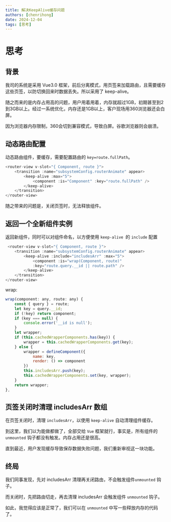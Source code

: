 ```yaml
---
title: 解决KeepAlive缓存问题
authors: [chenrihong]
date: 2024-12-04
tags: [思考]
---
```


# 思考

## 背景

我司的系统是采用 Vue3.0 框架，前后分离模式，用页签来加载路由，且需要缓存这些页签，以防切换回来时数据丢失。所以采用了 keep-alive。

随之而来的是内存占用高的问题，用户用着用着，内存就超过1GB，初期甚至到2到3GB以上。经过一系统优化，内存还是1GB以上，客户现场用360浏览器还会白屏。

因为浏览器内存限制，360会切到兼容模式，导致白屏。谷歌浏览器则会崩溃。

<!--truncate-->

## 动态路由配置

动态路由组件，要缓存，需要配置路由的 `key=route.fullPath`。

```js
<router-view v-slot="{ Component, route }">
    <transition :name="subsystemConfig.routerAnimate" appear>
        <keep-alive :max="5">
            <component :is="Component" :key="route.fullPath" />
        </keep-alive>
    </transition>
</router-view>
```

随之带来的问题是，关闭页签时，无法释放组件。

## 返回一个全新组件实例

返回新组件，同时可以对组件命名，以方便使用 `keep-alive `的 `include` 配置

```js
 <router-view v-slot="{ Component, route }">
    <transition :name="subsystemConfig.routerAnimate" appear>
        <keep-alive :include="includesArr" :max="5">
            <component :is="wrap(Component, route)" 
            :key="route.query.__id || route.path" />
        </keep-alive>
    </transition>
</router-view>
```

wrap:

```js
wrap(component: any, route: any) {
    const { query } = route;
    let key = query.__id;
    if (!key) return component;
    if (key === null) {
        console.error('__id is null');
    }
    let wrapper;
    if (this.cachedWrapperComponents.has(key)) {
        wrapper = this.cachedWrapperComponents.get(key);
    } else {
        wrapper = defineComponent({
            name: key,
            render: () => component
        })
        this.includesArr.push(key);
        this.cachedWrapperComponents.set(key, wrapper);
    }
    return wrapper;
},
```

## 页签关闭时清理 includesArr 数组

在页签关闭时，清理 `includesArr`，以使用 `keep-alive` 自动清理组件缓存。

到这里，我们以为能做都做了，全部交给 `Vue` 框架就行，事实是，所有组件的  `unmounted` 钩子都没有触发。内存占用还是很高。



直到最近，用户发现缓存导致保存数据失败问题，我们重新审视这一块功能。

## 终局

我们同事发现，先对 includesArr 清理再关闭路由，不会触发组件`unmounted` 钩子。

而关闭时，先把路由切走，再去清理 includesArr 会触发组件 `unmounted` 钩子。

如此，我觉得应该是正常了，我们可以在 `unmounted` 中写一些释放内存的代码了。